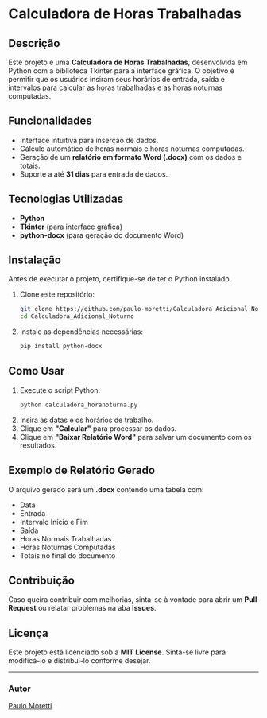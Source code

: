 # Calculadora de Horas Trabalhadas

## Descrição
Este projeto é uma **Calculadora de Horas Trabalhadas**, desenvolvida em Python com a biblioteca Tkinter para a interface gráfica. O objetivo é permitir que os usuários insiram seus horários de entrada, saída e intervalos para calcular as horas trabalhadas e as horas noturnas computadas.

## Funcionalidades
- Interface intuitiva para inserção de dados.
- Cálculo automático de horas normais e horas noturnas computadas.
- Geração de um **relatório em formato Word (.docx)** com os dados e totais.
- Suporte a até **31 dias** para entrada de dados.

## Tecnologias Utilizadas
- **Python**
- **Tkinter** (para interface gráfica)
- **python-docx** (para geração do documento Word)

## Instalação
Antes de executar o projeto, certifique-se de ter o Python instalado.

1. Clone este repositório:
   ```bash
   git clone https://github.com/paulo-moretti/Calculadora_Adicional_Noturno.git
   cd Calculadora_Adicional_Noturno
   ```

2. Instale as dependências necessárias:
   ```bash
   pip install python-docx
   ```

## Como Usar
1. Execute o script Python:
   ```bash
   python calculadora_horanoturna.py
   ```
2. Insira as datas e os horários de trabalho.
3. Clique em **"Calcular"** para processar os dados.
4. Clique em **"Baixar Relatório Word"** para salvar um documento com os resultados.

## Exemplo de Relatório Gerado
O arquivo gerado será um **.docx** contendo uma tabela com:
- Data
- Entrada
- Intervalo Início e Fim
- Saída
- Horas Normais Trabalhadas
- Horas Noturnas Computadas
- Totais no final do documento

## Contribuição
Caso queira contribuir com melhorias, sinta-se à vontade para abrir um **Pull Request** ou relatar problemas na aba **Issues**.

## Licença
Este projeto está licenciado sob a **MIT License**. Sinta-se livre para modificá-lo e distribuí-lo conforme desejar.

---

### Autor
[Paulo Moretti](https://github.com/paulo-moretti)

